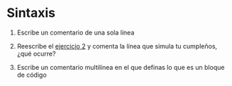 # Sintaxis
1. Escribe un comentario de una sola línea

2. Reescribe el [ejercicio 2](./002%20Variables%20y%20constantes.md) y comenta la línea que simula tu cumpleños, ¿qué ocurre?

3. Escribe un comentario multilínea en el que definas lo que es un bloque de código